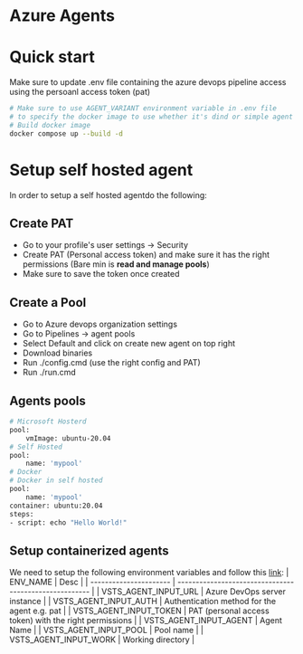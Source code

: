 # Azure Agents
# Quick start
Make sure to update .env file containing the azure devops pipeline access using the persoanl access token (pat)
```sh
# Make sure to use AGENT_VARIANT environment variable in .env file 
# to specify the docker image to use whether it's dind or simple agent
# Build docker image 
docker compose up --build -d
``` 
# Setup self hosted agent
In order to setup a self hosted agentdo the following:
## Create PAT
* Go to your profile's user settings -> Security
* Create PAT (Personal access token) and make sure it has the right permissions (Bare min is **read and manage pools**)
* Make sure to save the token once created
## Create a Pool
* Go to Azure devops organization settings
* Go to Pipelines -> agent pools
* Select Default and click on create new agent on top right
* Download binaries
* Run ./config.cmd (use the right config and PAT)
* Run ./run.cmd
## Agents pools
```sh
# Microsoft Hosterd
pool:
    vmImage: ubuntu-20.04
# Self Hosted
pool:
    name: 'mypool'
# Docker
# Docker in self hosted
pool:
    name: 'mypool'
container: ubuntu:20.04
steps:
- script: echo "Hello World!"
``` 
## Setup containerized agents
We need to setup the following environment variables and follow this [link](https://learn.microsoft.com/en-us/azure/devops/pipelines/agents/docker?view=azure-devops#linux):
| ENV_NAME               | Desc                                                   |
| ---------------------- | ------------------------------------------------------ |
| VSTS_AGENT_INPUT_URL   | Azure DevOps server instance                           |
| VSTS_AGENT_INPUT_AUTH  | Authentication method for the agent e.g. pat           |
| VSTS_AGENT_INPUT_TOKEN | PAT (personal access token) with the right permissions |
| VSTS_AGENT_INPUT_AGENT | Agent Name                                             |
| VSTS_AGENT_INPUT_POOL  | Pool name                                              |
| VSTS_AGENT_INPUT_WORK  | Working directory                                      |

